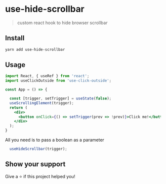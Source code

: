# use-hide-scrollbar
>custom react hook to hide browser scrollbar
 
## Install

```sh
yarn add use-hide-scrollbar
```

## Usage

```jsx
import React, { useRef } from 'react';
import useClickOutside from 'use-click-outside';

const App = () => {

  const [trigger, setTrigger] = useState(false);
  useScrollingElement(trigger);
  return (
    <div>
      <button onClick={() => setTrigger(prev => !prev)}>Click me!</button>
    </div>
  );
}
```
All you need is to pass a boolean as a parameter

```js
  useHideScrollbar(trigger);
```

## Show your support

Give a ⭐️ if this project helped you!